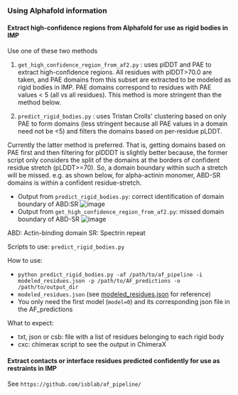 ### Using Alphafold information

#### Extract high-confidence regions from Alphafold for use as rigid bodies in IMP 

Use one of these two methods
1. `get_high_confidence_region_from_af2.py` : uses plDDT and PAE to extract high-confidence regions. All residues with plDDT>70.0 are taken, and PAE domains from this subset are extracted to be modeled as rigid bodies in IMP. 
PAE domains correspond to residues with PAE values < 5 (all vs all residues).
This method is more stringent than the method below. 

2. `predict_rigid_bodies.py` : uses Tristan Crolls' clustering based on only PAE to form domains (less stringent because all PAE values in a domain need not be <5) and filters the domains based on per-residue pLDDT.

Currently the latter method is preferred. That is, getting domains based on PAE first and then filtering for plDDDT is slightly better because,
the former script only considers the split of the domains at the borders of confident residue stretch (pLDDT>=70). So, a domain boundary within such a stretch will be missed.
e.g. as shown below, for alpha-actinin monomer, ABD-SR domains is within a confident residue-stretch.

- Output from `predict_rigid_bodies.py`: correct identification of domain boundary of ABD:SR
![image](https://github.com/user-attachments/assets/97cfe31a-e4af-4307-a033-b536c74b846f)
- Output from `get_high_confidence_region_from_af2.py`: missed domain boundary of ABD-SR
![image](https://github.com/user-attachments/assets/0902b16a-5683-46ec-9e92-e9379f28647b)

ABD: Actin-binding domain
SR: Spectrin repeat

Scripts to use: `predict_rigid_bodies.py`

How to use:

- `python predict_rigid_bodies.py -af /path/to/af_pipeline -i modeled_residues.json -p /path/to/AF_predictions -o /path/to/output_dir`
- `modeled_residues.json` (see [modeled_residues.json](https://github.com/isblab/IMP_Toolbox/blob/main/pre_processing/inputs/modeled_residues.json) for reference)
- You only need the first model (`model=0`) and its corresponding json file in the AF_predictions

What to expect:

- txt, json or csb: file with a list of residues belonging to each rigid body
- cxc: chimerax script to see the output in ChimeraX

#### Extract contacts or interface residues predicted confidently for use as restraints in IMP
See `https://github.com/isblab/af_pipeline/`
